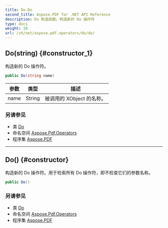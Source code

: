 ```yaml
---
title: Do.Do
second_title: Aspose.PDF for .NET API Reference
description: Do 构造函数。构造新的 Do 操作符
type: docs
weight: 10
url: /zh/net/aspose.pdf.operators/do/do/
---
```

## Do(string) {#constructor_1}

构造新的 Do 操作符。

```csharp
public Do(string name)
```

| 参数 | 类型 | 描述 |
| --- | --- | --- |
| name | String | 被调用的 XObject 的名称。 |

### 另请参见

* 类 [Do](../)
* 命名空间 [Aspose.Pdf.Operators](../../../aspose.pdf.operators/)
* 程序集 [Aspose.PDF](../../../)

---

## Do() {#constructor}

构造新的 Do 操作符。用于检索所有 Do 操作符，即不检查它们的参数名称。

```csharp
public Do()
```

### 另请参见

* 类 [Do](../)
* 命名空间 [Aspose.Pdf.Operators](../../../aspose.pdf.operators/)
* 程序集 [Aspose.PDF](../../../)